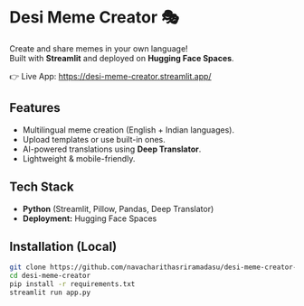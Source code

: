 # Desi Meme Creator 🎭  

Create and share memes in your own language!  
Built with **Streamlit** and deployed on **Hugging Face Spaces**.  

👉 Live App: https://desi-meme-creator.streamlit.app/  

## Features  
- Multilingual meme creation (English + Indian languages).  
- Upload templates or use built-in ones.  
- AI-powered translations using **Deep Translator**.  
- Lightweight & mobile-friendly.  

## Tech Stack  
- **Python** (Streamlit, Pillow, Pandas, Deep Translator)  
- **Deployment:** Hugging Face Spaces  

## Installation (Local)  
```bash
git clone https://github.com/navacharithasriramadasu/desi-meme-creator-submission
cd desi-meme-creator
pip install -r requirements.txt
streamlit run app.py
